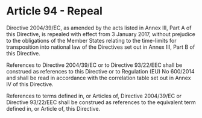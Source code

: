 # Article 94 - Repeal


Directive 2004/39/EC, as amended by the acts listed in Annex III, Part A of this Directive, is repealed with effect from 3 January 2017, without prejudice to the obligations of the Member States relating to the time-limits for transposition into national law of the Directives set out in Annex III, Part B of this Directive.

References to Directive 2004/39/EC or to Directive 93/22/EEC shall be construed as references to this Directive or to Regulation (EU) No 600/2014 and shall be read in accordance with the correlation table set out in Annex IV of this Directive.

References to terms defined in, or Articles of, Directive 2004/39/EC or Directive 93/22/EEC shall be construed as references to the equivalent term defined in, or Article of, this Directive.
